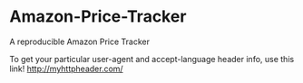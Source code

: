 # Amazon-Price-Tracker
A reproducible Amazon Price Tracker

To get your particular user-agent and accept-language header info, use this link! http://myhttpheader.com/
